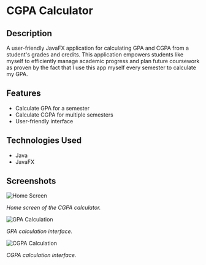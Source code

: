 # CGPA Calculator

## Description
A user-friendly JavaFX application for calculating GPA and CGPA from a student's grades and credits. This application empowers students like myself to efficiently manage academic progress and plan future coursework as proven by the fact that I use this app myself every semester to calculate my GPA.

## Features
- Calculate GPA for a semester
- Calculate CGPA for multiple semesters
- User-friendly interface

## Technologies Used
- Java
- JavaFX

## Screenshots
![Home Screen](https://github.com/user-attachments/assets/a12fae6d-ce7d-44df-8ed3-c9a6cd2c9875)

*Home screen of the CGPA calculator.*

![GPA Calculation](https://github.com/user-attachments/assets/acdba59e-d964-411c-a485-d0304137c4e1)

*GPA calculation interface.*

![CGPA Calculation](https://github.com/user-attachments/assets/b3190bf8-09e1-486e-bcc4-cf38a014814f)

*CGPA calculation interface.*

